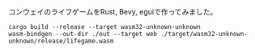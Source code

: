 コンウェイのライフゲームをRust, Bevy, eguiで作ってみました。


```
cargo build --release --target wasm32-unknown-unknown 
wasm-bindgen --out-dir ./out --target web ./target/wasm32-unknown-unknown/release/lifegame.wasm
```

